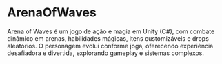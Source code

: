 # ArenaOfWaves
Arena of Waves é um jogo de ação e magia em Unity (C#), com combate dinâmico em arenas, habilidades mágicas, itens customizáveis e drops aleatórios. O personagem evolui conforme joga, oferecendo experiência desafiadora e divertida, explorando gameplay e sistemas complexos.
